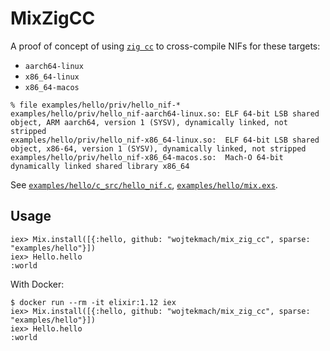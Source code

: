 # MixZigCC

A proof of concept of using [`zig cc`](https://andrewkelley.me/post/zig-cc-powerful-drop-in-replacement-gcc-clang.html) to cross-compile NIFs for these targets:

- `aarch64-linux`
- `x86_64-linux`
- `x86_64-macos`

```
% file examples/hello/priv/hello_nif-*
examples/hello/priv/hello_nif-aarch64-linux.so: ELF 64-bit LSB shared object, ARM aarch64, version 1 (SYSV), dynamically linked, not stripped
examples/hello/priv/hello_nif-x86_64-linux.so:  ELF 64-bit LSB shared object, x86-64, version 1 (SYSV), dynamically linked, not stripped
examples/hello/priv/hello_nif-x86_64-macos.so:  Mach-O 64-bit dynamically linked shared library x86_64
```

See [`examples/hello/c_src/hello_nif.c`](examples/hello/c_src/hello_nif.c), [`examples/hello/mix.exs`](examples/hello/mix.exs).

## Usage

    iex> Mix.install([{:hello, github: "wojtekmach/mix_zig_cc", sparse: "examples/hello"}])
    iex> Hello.hello
    :world

With Docker:

    $ docker run --rm -it elixir:1.12 iex
    iex> Mix.install([{:hello, github: "wojtekmach/mix_zig_cc", sparse: "examples/hello"}])
    iex> Hello.hello
    :world
